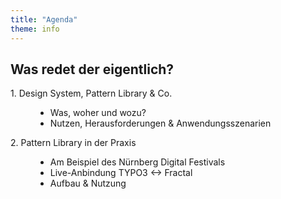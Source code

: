 ```yaml
---
title: "Agenda"
theme: info
---
```

## Was redet der eigentlich?

<dl>
    <dt>1. Design System, Pattern Library & Co.</dt>
    <dd>
        <ul>
            <li>Was, woher und wozu?</li>
            <li>Nutzen, Herausforderungen & Anwendungsszenarien</li>
        </ul>
    </dd>
    <dt>2. Pattern Library in der Praxis</dt>
    <dd>
        <ul>
            <li>Am Beispiel des Nürnberg Digital Festivals</li>
            <li>Live-Anbindung TYPO3 ↔ Fractal</li>
            <li>Aufbau & Nutzung</li>
        </ul>
    </dd>
</dl>
